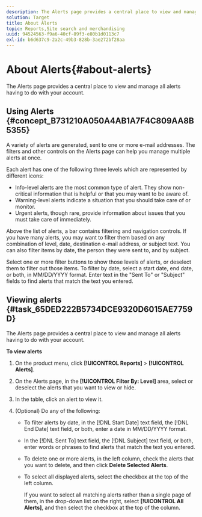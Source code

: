 ```yaml
---
description: The Alerts page provides a central place to view and manage all alerts having to do with your account.
solution: Target
title: About Alerts
topic: Reports,Site search and merchandising
uuid: 94524563-f9a6-40cf-89f3-e80b1d0113c7
exl-id: b6d637c9-2a2c-49b3-828b-3ae272bf28aa
---
```

# About Alerts{#about-alerts}

The Alerts page provides a central place to view and manage all alerts having to do with your account.

## Using Alerts {#concept_B731210A050A4AB1A7F4C809AA8B5355} 

A variety of alerts are generated, sent to one or more e-mail addresses. The filters and other controls on the Alerts page can help you manage multiple alerts at once.

Each alert has one of the following three levels which are represented by different icons:

* Info-level alerts are the most common type of alert. They show non-critical information that is helpful or that you may want to be aware of. 
* Warning-level alerts indicate a situation that you should take care of or monitor. 
* Urgent alerts, though rare, provide information about issues that you must take care of immediately.

Above the list of alerts, a bar contains filtering and navigation controls. If you have many alerts, you may want to filter them based on any combination of level, date, destination e-mail address, or subject text. You can also filter items by date, the person they were sent to, and by subject.

Select one or more filter buttons to show those levels of alerts, or deselect them to filter out those items. To filter by date, select a start date, end date, or both, in MM/DD/YYYY format. Enter text in the "Sent To" or "Subject" fields to find alerts that match the text you entered. 

## Viewing alerts {#task_65DED222B5734DCE9320D6015AE7759D}

The Alerts page provides a central place to view and manage all alerts having to do with your account.

**To view alerts** 

1. On the product menu, click **[!UICONTROL Reports]** > **[!UICONTROL Alerts]**.
1. On the Alerts page, in the **[!UICONTROL Filter By: Level]** area, select or deselect the alerts that you want to view or hide.
1. In the table, click an alert to view it.
1. (Optional) Do any of the following:

    * To filter alerts by date, in the [!DNL Start Date] text field, the [!DNL End Date] text field, or both, enter a date in MM/DD/YYYY format. 

    * In the [!DNL Sent To] text field, the [!DNL Subject] text field, or both, enter words or phrases to find alerts that match the text you entered. 

    * To delete one or more alerts, in the left column, check the alerts that you want to delete, and then click **Delete Selected Alerts**. 
    * To select all displayed alerts, select the checkbox at the top of the left column.

        If you want to select all matching alerts rather than a single page of them, in the drop-down list on the right, select **[!UICONTROL All Alerts]**, and then select the checkbox at the top of the column.
